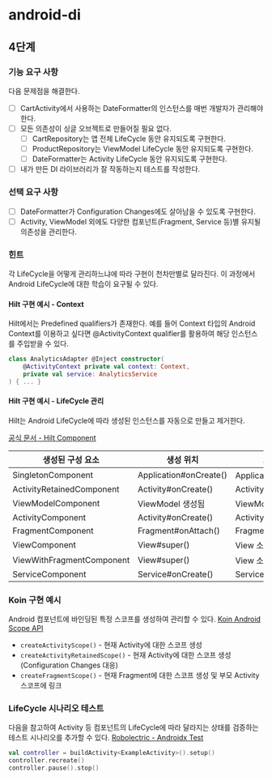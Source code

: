 # android-di

## 4단계

### 기능 요구 사항

다음 문제점을 해결한다.

- [ ] CartActivity에서 사용하는 DateFormatter의 인스턴스를 매번 개발자가 관리해야 한다.
- [ ] 모든 의존성이 싱글 오브젝트로 만들어질 필요 없다.
    - [ ] CartRepository는 앱 전체 LifeCycle 동안 유지되도록 구현한다.
    - [ ] ProductRepository는 ViewModel LifeCycle 동안 유지되도록 구현한다.
    - [ ] DateFormatter는 Activity LifeCycle 동안 유지되도록 구현한다.
- [ ] 내가 만든 DI 라이브러리가 잘 작동하는지 테스트를 작성한다.

### 선택 요구 사항

- [ ] DateFormatter가 Configuration Changes에도 살아남을 수 있도록 구현한다.
- [ ] Activity, ViewModel 외에도 다양한 컴포넌트(Fragment, Service 등)별 유지될 의존성을 관리한다.

### 힌트

각 LifeCycle을 어떻게 관리하느냐에 따라 구현이 천차만별로 달라진다. 이 과정에서 Android LifeCycle에 대한 학습이 요구될 수 있다.

#### Hilt 구현 예시 - Context

Hilt에서는 Predefined qualifiers가 존재한다.
예를 들어 Context 타입의 Android Context를 이용하고 싶다면 @ActivityContext qualifier를 활용하여 해당 인스턴스를 주입받을 수 있다.

```kotlin
class AnalyticsAdapter @Inject constructor(
    @ActivityContext private val context: Context,
    private val service: AnalyticsService
) { ... }
```

#### Hilt 구현 예시 - LifeCycle 관리

Hilt는 Android LifeCycle에 따라 생성된 인스턴스를 자동으로 만들고 제거한다.

[공식 문서 - Hilt Component](https://developer.android.com/training/dependency-injection/hilt-android#generated-components)

| 생성된 구성 요소                 | 생성 위치                  | 소멸 위치                |
|---------------------------|------------------------|----------------------|
| SingletonComponent        | Application#onCreate() | Application 소멸됨      |
| ActivityRetainedComponent | Activity#onCreate()    | Activity#onDestroy() |
| ViewModelComponent        | ViewModel 생성됨          | ViewModel 소멸됨        |
| ActivityComponent         | Activity#onCreate()    | Activity#onDestroy() |
| FragmentComponent         | Fragment#onAttach()    | Fragment#onDestroy() |
| ViewComponent             | View#super()           | View 소멸됨             |
| ViewWithFragmentComponent | View#super()           | View 소멸됨             |
| ServiceComponent          | Service#onCreate()     | Service#onDestroy()  |

### Koin 구현 예시

Android 컴포넌트에 바인딩된 특정 스코프를 생성하여 관리할 수 있다.
[Koin Android Scope API](https://insert-koin.io/docs/reference/koin-android/scope/#android-scope-api)

* `createActivityScope()` - 현재 Activity에 대한 스코프 생성
* `createActivityRetainedScope()` - 현재 Activity에 대한 스코프 생성(Configuration Changes 대응)
* `createFragmentScope()` - 현재 Fragment에 대한 스코프 생성 및 부모 Activity 스코프에 링크

### LifeCycle 시나리오 테스트

다음을 참고하여 Activity 등 컴포넌트의 LifeCycle에 따라 달라지는 상태를 검증하는 테스트 시나리오를 추가할 수 있다.
[Robolectric - Androidx Test](https://robolectric.org/androidx_test)

```kotlin
val controller = buildActivity<ExampleActivity>().setup()
controller.recreate()
controller.pause().stop()
```
